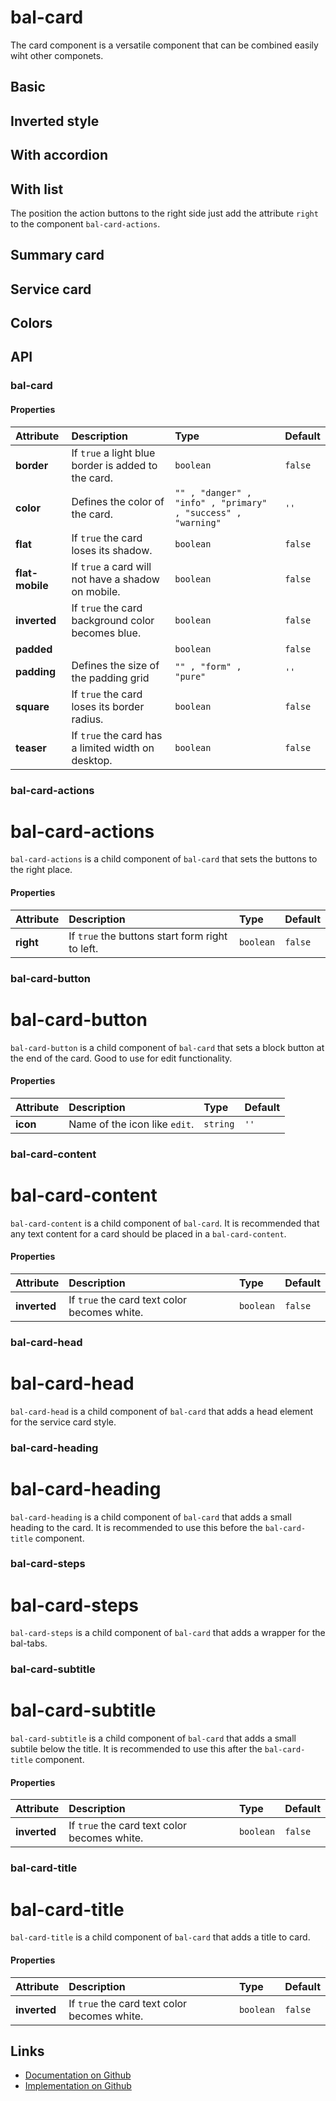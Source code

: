 # bal-card

<!-- START: human documentation top -->

The card component is a versatile component that can be combined easily wiht other componets.

<!-- END: human documentation top -->

## Basic

<ClientOnly>  <docs-demo-bal-card-15></docs-demo-bal-card-15></ClientOnly>


## Inverted style

<ClientOnly>  <docs-demo-bal-card-16></docs-demo-bal-card-16></ClientOnly>


## With accordion

<ClientOnly>  <docs-demo-bal-card-17></docs-demo-bal-card-17></ClientOnly>


## With list

The position the action buttons to the right side just add the attribute `right` to the component `bal-card-actions`.

<ClientOnly>  <docs-demo-bal-card-18></docs-demo-bal-card-18></ClientOnly>


## Summary card

<ClientOnly>  <docs-demo-bal-card-19></docs-demo-bal-card-19></ClientOnly>


## Service card

<ClientOnly>  <docs-demo-bal-card-20></docs-demo-bal-card-20></ClientOnly>


## Colors

<ClientOnly>  <docs-demo-bal-card-21></docs-demo-bal-card-21></ClientOnly>



## API

### bal-card

#### Properties

| Attribute       | Description                                         | Type                                                         | Default |
| :-------------- | :-------------------------------------------------- | :----------------------------------------------------------- | :------ |
| **border**      | If `true` a light blue border is added to the card. | `boolean`                                                    | `false` |
| **color**       | Defines the color of the card.                      | `"" , "danger" , "info" , "primary" , "success" , "warning"` | `''`    |
| **flat**        | If `true` the card loses its shadow.                | `boolean`                                                    | `false` |
| **flat-mobile** | If `true` a card will not have a shadow on mobile.  | `boolean`                                                    | `false` |
| **inverted**    | If `true` the card background color becomes blue.   | `boolean`                                                    | `false` |
| **padded**      |                                                     | `boolean`                                                    | `false` |
| **padding**     | Defines the size of the padding grid                | `"" , "form" , "pure"`                                       | `''`    |
| **square**      | If `true` the card loses its border radius.         | `boolean`                                                    | `false` |
| **teaser**      | If `true` the card has a limited width on desktop.  | `boolean`                                                    | `false` |

### bal-card-actions


# bal-card-actions

`bal-card-actions` is a child component of `bal-card` that sets the buttons to the right place.

#### Properties

| Attribute | Description                                     | Type      | Default |
| :-------- | :---------------------------------------------- | :-------- | :------ |
| **right** | If `true` the buttons start form right to left. | `boolean` | `false` |

### bal-card-button


# bal-card-button

`bal-card-button` is a child component of `bal-card` that sets a block button at the end of the card. Good to use for edit functionality.

#### Properties

| Attribute | Description                   | Type     | Default |
| :-------- | :---------------------------- | :------- | :------ |
| **icon**  | Name of the icon like `edit`. | `string` | `''`    |

### bal-card-content


# bal-card-content

`bal-card-content` is a child component of `bal-card`. It is recommended that any text content for a card should be placed in a `bal-card-content`.


#### Properties

| Attribute    | Description                                  | Type      | Default |
| :----------- | :------------------------------------------- | :-------- | :------ |
| **inverted** | If `true` the card text color becomes white. | `boolean` | `false` |

### bal-card-head


# bal-card-head

`bal-card-head` is a child component of `bal-card` that adds a head element for the service card style.


### bal-card-heading


# bal-card-heading

`bal-card-heading` is a child component of `bal-card` that adds a small heading to the card. It is recommended to use this before the `bal-card-title` component.


### bal-card-steps


# bal-card-steps

`bal-card-steps` is a child component of `bal-card` that adds a wrapper for the bal-tabs.


### bal-card-subtitle


# bal-card-subtitle

`bal-card-subtitle` is a child component of `bal-card` that adds a small subtile below the title. It is recommended to use this after the `bal-card-title` component.

#### Properties

| Attribute    | Description                                  | Type      | Default |
| :----------- | :------------------------------------------- | :-------- | :------ |
| **inverted** | If `true` the card text color becomes white. | `boolean` | `false` |

### bal-card-title


# bal-card-title

`bal-card-title` is a child component of `bal-card` that adds a title to card.

#### Properties

| Attribute    | Description                                  | Type      | Default |
| :----------- | :------------------------------------------- | :-------- | :------ |
| **inverted** | If `true` the card text color becomes white. | `boolean` | `false` |



<!-- START: human documentation bottom -->

<!-- END: human documentation bottom -->


## Links

* [Documentation on Github](https://github.com/baloise/ui-library/blob/master/docs/src/components/components/bal-card.md)
* [Implementation on Github](https://github.com/baloise/ui-library/blob/master/packages/components/src/components/bal-card)
